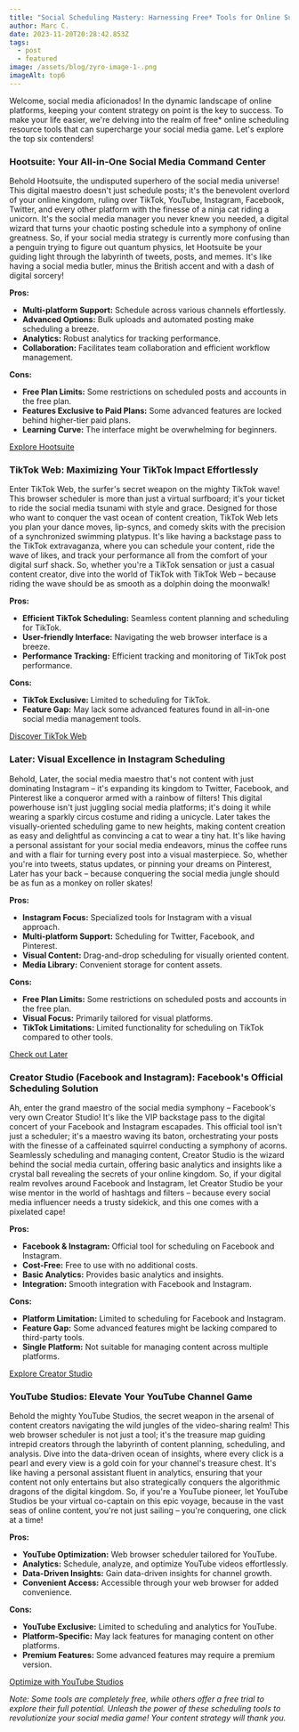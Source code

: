 ```yaml
---
title: "Social Scheduling Mastery: Harnessing Free* Tools for Online Success!"
author: Marc C.
date: 2023-11-20T20:28:42.853Z
tags:
  - post
  - featured
image: /assets/blog/zyro-image-1-.png
imageAlt: top6
---
```

Welcome, social media aficionados! In the dynamic landscape of online platforms, keeping your content strategy on point is the key to success. To make your life easier, we're delving into the realm of free* online scheduling resource tools that can supercharge your social media game. Let's explore the top six contenders!

### Hootsuite: Your All-in-One Social Media Command Center

Behold Hootsuite, the undisputed superhero of the social media universe! This digital maestro doesn't just schedule posts; it's the benevolent overlord of your online kingdom, ruling over TikTok, YouTube, Instagram, Facebook, Twitter, and every other platform with the finesse of a ninja cat riding a unicorn. It's the social media manager you never knew you needed, a digital wizard that turns your chaotic posting schedule into a symphony of online greatness. So, if your social media strategy is currently more confusing than a penguin trying to figure out quantum physics, let Hootsuite be your guiding light through the labyrinth of tweets, posts, and memes. It's like having a social media butler, minus the British accent and with a dash of digital sorcery!

**Pros:**

* **Multi-platform Support:** Schedule across various channels effortlessly.
* **Advanced Options:** Bulk uploads and automated posting make scheduling a breeze.
* **Analytics:** Robust analytics for tracking performance.
* **Collaboration:** Facilitates team collaboration and efficient workflow management.

**Cons:**

* **Free Plan Limits:** Some restrictions on scheduled posts and accounts in the free plan.
* **Features Exclusive to Paid Plans:** Some advanced features are locked behind higher-tier paid plans.
* **Learning Curve:** The interface might be overwhelming for beginners.

[Explore Hootsuite](https://www.hootsuite.com/)

### TikTok Web: Maximizing Your TikTok Impact Effortlessly

Enter TikTok Web, the surfer's secret weapon on the mighty TikTok wave! This browser scheduler is more than just a virtual surfboard; it's your ticket to ride the social media tsunami with style and grace. Designed for those who want to conquer the vast ocean of content creation, TikTok Web lets you plan your dance moves, lip-syncs, and comedy skits with the precision of a synchronized swimming platypus. It's like having a backstage pass to the TikTok extravaganza, where you can schedule your content, ride the wave of likes, and track your performance all from the comfort of your digital surf shack. So, whether you're a TikTok sensation or just a casual content creator, dive into the world of TikTok with TikTok Web – because riding the wave should be as smooth as a dolphin doing the moonwalk!

**Pros:**

* **Efficient TikTok Scheduling:** Seamless content planning and scheduling for TikTok.
* **User-friendly Interface:** Navigating the web browser interface is a breeze.
* **Performance Tracking:** Efficient tracking and monitoring of TikTok post performance.

**Cons:**

* **TikTok Exclusive:** Limited to scheduling for TikTok.
* **Feature Gap:** May lack some advanced features found in all-in-one social media management tools.

[Discover TikTok Web](https://tiktok.com/)

### Later: Visual Excellence in Instagram Scheduling

Behold, Later, the social media maestro that's not content with just dominating Instagram – it's expanding its kingdom to Twitter, Facebook, and Pinterest like a conqueror armed with a rainbow of filters! This digital powerhouse isn't just juggling social media platforms; it's doing it while wearing a sparkly circus costume and riding a unicycle. Later takes the visually-oriented scheduling game to new heights, making content creation as easy and delightful as convincing a cat to wear a tiny hat. It's like having a personal assistant for your social media endeavors, minus the coffee runs and with a flair for turning every post into a visual masterpiece. So, whether you're into tweets, status updates, or pinning your dreams on Pinterest, Later has your back – because conquering the social media jungle should be as fun as a monkey on roller skates! 

**Pros:**

* **Instagram Focus:** Specialized tools for Instagram with a visual approach.
* **Multi-platform Support:** Scheduling for Twitter, Facebook, and Pinterest.
* **Visual Content:** Drag-and-drop scheduling for visually oriented content.
* **Media Library:** Convenient storage for content assets.

**Cons:**

* **Free Plan Limits:** Some restrictions on scheduled posts and accounts in the free plan.
* **Visual Focus:** Primarily tailored for visual platforms.
* **TikTok Limitations:** Limited functionality for scheduling on TikTok compared to other tools.

[Check out Later](https://later.com/)

### Creator Studio (Facebook and Instagram): Facebook's Official Scheduling Solution

Ah, enter the grand maestro of the social media symphony – Facebook's very own Creator Studio! It's like the VIP backstage pass to the digital concert of your Facebook and Instagram escapades. This official tool isn't just a scheduler; it's a maestro waving its baton, orchestrating your posts with the finesse of a caffeinated squirrel conducting a symphony of acorns. Seamlessly scheduling and managing content, Creator Studio is the wizard behind the social media curtain, offering basic analytics and insights like a crystal ball revealing the secrets of your online kingdom. So, if your digital realm revolves around Facebook and Instagram, let Creator Studio be your wise mentor in the world of hashtags and filters – because every social media influencer needs a trusty sidekick, and this one comes with a pixelated cape! 

**Pros:**

* **Facebook & Instagram:** Official tool for scheduling on Facebook and Instagram.
* **Cost-Free:** Free to use with no additional costs.
* **Basic Analytics:** Provides basic analytics and insights.
* **Integration:** Smooth integration with Facebook and Instagram.

**Cons:**

* **Platform Limitation:** Limited to scheduling for Facebook and Instagram.
* **Feature Gap:** Some advanced features might be lacking compared to third-party tools.
* **Single Platform:** Not suitable for managing content across multiple platforms.

[Explore Creator Studio](https://business.facebook.com/)

### YouTube Studios: Elevate Your YouTube Channel Game

Behold the mighty YouTube Studios, the secret weapon in the arsenal of content creators navigating the wild jungles of the video-sharing realm! This web browser scheduler is not just a tool; it's the treasure map guiding intrepid creators through the labyrinth of content planning, scheduling, and analysis. Dive into the data-driven ocean of insights, where every click is a pearl and every view is a gold coin for your channel's treasure chest. It's like having a personal assistant fluent in analytics, ensuring that your content not only entertains but also strategically conquers the algorithmic dragons of the digital kingdom. So, if you're a YouTube pioneer, let YouTube Studios be your virtual co-captain on this epic voyage, because in the vast seas of online content, you're not just sailing – you're conquering, one click at a time!

**Pros:**

* **YouTube Optimization:** Web browser scheduler tailored for YouTube.
* **Analytics:** Schedule, analyze, and optimize YouTube videos effortlessly.
* **Data-Driven Insights:** Gain data-driven insights for channel growth.
* **Convenient Access:** Accessible through your web browser for added convenience.

**Cons:**

* **YouTube Exclusive:** Limited to scheduling and analytics for YouTube.
* **Platform-Specific:** May lack features for managing content on other platforms.
* **Premium Features:** Some advanced features may require a premium version.

[Optimize with YouTube Studios](https://studio.youtube.com/)

[](https://studio.youtube.com/)

*Note: Some tools are completely free, while others offer a free trial to explore their full potential. Unleash the power of these scheduling tools to revolutionize your social media game! Your content strategy will thank you.*